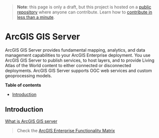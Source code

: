 > **Note**: this page is only a draft, but this project is hosted on a [public repository](https://github.com/hhkaos/awesome-arcgis) where anyone can contribute. Learn how to [contribute in less than a minute](https://github.com/hhkaos/awesome-arcgis/blob/master/CONTRIBUTING.md#contributions).

# ArcGIS GIS Server

ArcGIS GIS Server provides fundamental mapping, analytics, and data management capabilities to your ArcGIS Enterprise deployment. You use ArcGIS GIS Server to publish services, to host layers, and to provide Living Atlas of the World content to either connected or disconnected deployments. ArcGIS GIS Server supports OGC web services and custom geoprocessing models.

<!-- START doctoc generated TOC please keep comment here to allow auto update -->
<!-- DON'T EDIT THIS SECTION, INSTEAD RE-RUN doctoc TO UPDATE -->
**Table of contents**

- [Introduction](#introduction)

<!-- END doctoc generated TOC please keep comment here to allow auto update -->

## Introduction

[What is ArcGIS GIS server](http://server.arcgis.com/en/server/latest/get-started/windows/what-is-arcgis-gis-server-.htm)


> Check the [ArcGIS Enterprise Functionality Matrix](https://assets.esri.com/content/dam/esrisites/media/brochures/arcgis-enterprise-functionality-matrix.pdf)
